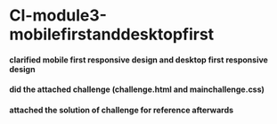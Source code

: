 
# CI-module3-mobilefirstanddesktopfirst
 
#### clarified mobile first responsive design and desktop first responsive design
#### did the attached challenge (challenge.html and mainchallenge.css)
#### attached the solution of challenge for reference afterwards
